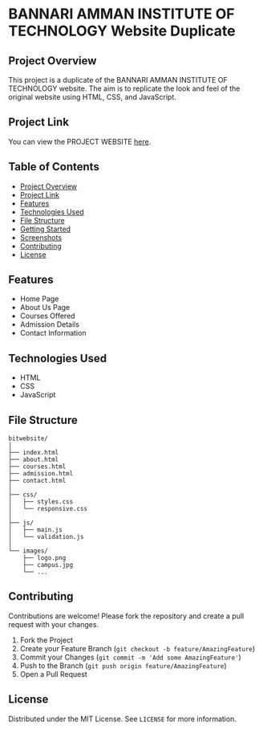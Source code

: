 
# BANNARI AMMAN INSTITUTE OF TECHNOLOGY Website Duplicate

## Project Overview
This project is a duplicate of the BANNARI AMMAN INSTITUTE OF TECHNOLOGY website. The aim is to replicate the look and feel of the original website using HTML, CSS, and JavaScript.

## Project Link
You can view the PROJECT WEBSITE [here](https://sabarishcodewizard.github.io/bitwebsite/index.html).

## Table of Contents
- [Project Overview](#project-overview)
- [Project Link](#project-link)
- [Features](#features)
- [Technologies Used](#technologies-used)
- [File Structure](#file-structure)
- [Getting Started](#getting-started)
- [Screenshots](#screenshots)
- [Contributing](#contributing)
- [License](#license)

## Features
- Home Page
- About Us Page
- Courses Offered
- Admission Details
- Contact Information

## Technologies Used
- HTML
- CSS
- JavaScript

## File Structure
```
bitwebsite/
│
├── index.html
├── about.html
├── courses.html
├── admission.html
├── contact.html
│
├── css/
│   ├── styles.css
│   └── responsive.css
│
├── js/
│   ├── main.js
│   └── validation.js
│
└── images/
    ├── logo.png
    ├── campus.jpg
    └── ...
```



## Contributing
Contributions are welcome! Please fork the repository and create a pull request with your changes.

1. Fork the Project
2. Create your Feature Branch (`git checkout -b feature/AmazingFeature`)
3. Commit your Changes (`git commit -m 'Add some AmazingFeature'`)
4. Push to the Branch (`git push origin feature/AmazingFeature`)
5. Open a Pull Request

## License
Distributed under the MIT License. See `LICENSE` for more information.

